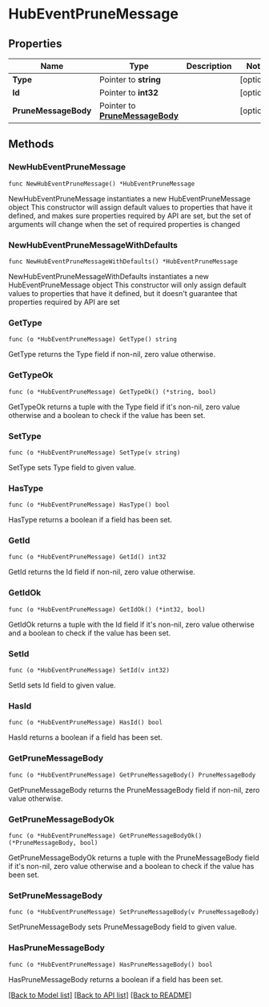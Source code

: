 # HubEventPruneMessage

## Properties

Name | Type | Description | Notes
------------ | ------------- | ------------- | -------------
**Type** | Pointer to **string** |  | [optional] 
**Id** | Pointer to **int32** |  | [optional] 
**PruneMessageBody** | Pointer to [**PruneMessageBody**](PruneMessageBody.md) |  | [optional] 

## Methods

### NewHubEventPruneMessage

`func NewHubEventPruneMessage() *HubEventPruneMessage`

NewHubEventPruneMessage instantiates a new HubEventPruneMessage object
This constructor will assign default values to properties that have it defined,
and makes sure properties required by API are set, but the set of arguments
will change when the set of required properties is changed

### NewHubEventPruneMessageWithDefaults

`func NewHubEventPruneMessageWithDefaults() *HubEventPruneMessage`

NewHubEventPruneMessageWithDefaults instantiates a new HubEventPruneMessage object
This constructor will only assign default values to properties that have it defined,
but it doesn't guarantee that properties required by API are set

### GetType

`func (o *HubEventPruneMessage) GetType() string`

GetType returns the Type field if non-nil, zero value otherwise.

### GetTypeOk

`func (o *HubEventPruneMessage) GetTypeOk() (*string, bool)`

GetTypeOk returns a tuple with the Type field if it's non-nil, zero value otherwise
and a boolean to check if the value has been set.

### SetType

`func (o *HubEventPruneMessage) SetType(v string)`

SetType sets Type field to given value.

### HasType

`func (o *HubEventPruneMessage) HasType() bool`

HasType returns a boolean if a field has been set.

### GetId

`func (o *HubEventPruneMessage) GetId() int32`

GetId returns the Id field if non-nil, zero value otherwise.

### GetIdOk

`func (o *HubEventPruneMessage) GetIdOk() (*int32, bool)`

GetIdOk returns a tuple with the Id field if it's non-nil, zero value otherwise
and a boolean to check if the value has been set.

### SetId

`func (o *HubEventPruneMessage) SetId(v int32)`

SetId sets Id field to given value.

### HasId

`func (o *HubEventPruneMessage) HasId() bool`

HasId returns a boolean if a field has been set.

### GetPruneMessageBody

`func (o *HubEventPruneMessage) GetPruneMessageBody() PruneMessageBody`

GetPruneMessageBody returns the PruneMessageBody field if non-nil, zero value otherwise.

### GetPruneMessageBodyOk

`func (o *HubEventPruneMessage) GetPruneMessageBodyOk() (*PruneMessageBody, bool)`

GetPruneMessageBodyOk returns a tuple with the PruneMessageBody field if it's non-nil, zero value otherwise
and a boolean to check if the value has been set.

### SetPruneMessageBody

`func (o *HubEventPruneMessage) SetPruneMessageBody(v PruneMessageBody)`

SetPruneMessageBody sets PruneMessageBody field to given value.

### HasPruneMessageBody

`func (o *HubEventPruneMessage) HasPruneMessageBody() bool`

HasPruneMessageBody returns a boolean if a field has been set.


[[Back to Model list]](../README.md#documentation-for-models) [[Back to API list]](../README.md#documentation-for-api-endpoints) [[Back to README]](../README.md)


